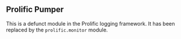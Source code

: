 ## Prolific Pumper

This is a defunct module in the Prolific logging framework. It has been replaced
by the `prolific.monitor` module.
